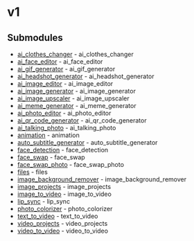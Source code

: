 # v1

<!-- CUSTOM DOCS START -->

<!-- CUSTOM DOCS END -->

## Submodules
- [ai_clothes_changer](ai_clothes_changer/README.md) - ai_clothes_changer
- [ai_face_editor](ai_face_editor/README.md) - ai_face_editor
- [ai_gif_generator](ai_gif_generator/README.md) - ai_gif_generator
- [ai_headshot_generator](ai_headshot_generator/README.md) - ai_headshot_generator
- [ai_image_editor](ai_image_editor/README.md) - ai_image_editor
- [ai_image_generator](ai_image_generator/README.md) - ai_image_generator
- [ai_image_upscaler](ai_image_upscaler/README.md) - ai_image_upscaler
- [ai_meme_generator](ai_meme_generator/README.md) - ai_meme_generator
- [ai_photo_editor](ai_photo_editor/README.md) - ai_photo_editor
- [ai_qr_code_generator](ai_qr_code_generator/README.md) - ai_qr_code_generator
- [ai_talking_photo](ai_talking_photo/README.md) - ai_talking_photo
- [animation](animation/README.md) - animation
- [auto_subtitle_generator](auto_subtitle_generator/README.md) - auto_subtitle_generator
- [face_detection](face_detection/README.md) - face_detection
- [face_swap](face_swap/README.md) - face_swap
- [face_swap_photo](face_swap_photo/README.md) - face_swap_photo
- [files](files/README.md) - files
- [image_background_remover](image_background_remover/README.md) - image_background_remover
- [image_projects](image_projects/README.md) - image_projects
- [image_to_video](image_to_video/README.md) - image_to_video
- [lip_sync](lip_sync/README.md) - lip_sync
- [photo_colorizer](photo_colorizer/README.md) - photo_colorizer
- [text_to_video](text_to_video/README.md) - text_to_video
- [video_projects](video_projects/README.md) - video_projects
- [video_to_video](video_to_video/README.md) - video_to_video

